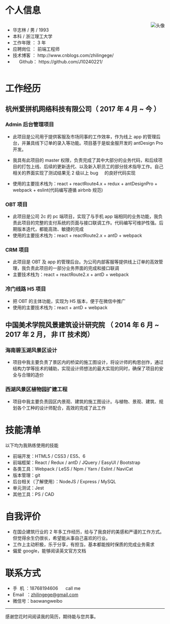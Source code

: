 <h1>个人信息</h1>

<div style="overflow: hidden">
  <img src="https://raw.githubusercontent.com/J10240221/MyResume/master/Avatar.jpg" alt="头像" style="float: right">
  <div>
    <ul>
      <li>华志林 / 男 / 1993</li>
      <li>本科 / 浙江理工大学</li>
      <li>工作年限 ：&nbsp;3 年</li>
      <li>应聘岗位 ： 前端工程师</li>
      <li>技术博客 ： http://www.cnblogs.com/zhilingege/</li>
      <li><img src="https://assets-cdn.github.com/images/icons/emoji/octocat.png" style="width: 1rem;  vertical-align: sub"> Github： https://github.com/J10240221/</li>
    </ul>
  </div>
</div>

# 工作经历

## 杭州爱拼机网络科技有限公司（ 2017 年 4 月 ~ 今 ）

### Admin 后台管理项目

* 此项目是公司用于提供客服及市场同事的工作效率，作为线上 app 的管理后台，并兼具线下订单的录入等功能。项目基于是蚁金服开发的 antDesign Pro 开发。
* 我具有此项目的 master 权限，负责完成了其中大部分的业务代码，和后续项目的打包上线、后续的更新迭代、以及新入职员工的部分技术指导工作。自己相关的界面实现了测试结果无 2 级以上 bug <img  src="https://twemoji.maxcdn.com/36x36/1f41b.png" style="width: 1rem; vertical-align: sub">的良好代码实现

* 使用的主要技术栈为：react + reactRoute4.x + redux + antDesignPro + webpack + eslint(代码编写遵循 airbnb 规范)

### OBT 项目

* 此项目是公司 2c 的 pc 端项目，实现了与手机 app 端相同的业务功能，我负责此项目的完整的支付系统的页面与接口联调工作。代码编写可维护性强。后期版本迭代，都能高效、敏捷的完成
* 使用的主要技术栈为：react + reactRoute2.x + antD + webpack

### CRM 项目

* 此项目是 OBT 及 app 的管理后台。为公司内部客服等提供线上订单的高效管理，我负责此项目的一部分业务界面的完成和接口联调
* 主要技术栈为：react + reactRoute2.x + antD + webpack

### 冷门线路 H5 项目

* 把 OBT 的主体功能，实现为 H5 版本，便于在微信中推广
* 使用的主要技术栈为：react + antD + webpack

<!-- ### MNO 项目

我在此项目负责了哪些工作，分别在哪些地方做得出色/和别人不一样/成长快，这个项目中，我最困难的问题是什么，我采取了什么措施，最后结果如何。这个项目中，我最自豪的技术细节是什么，为什么，实施前和实施后的数据对比如何，同事和领导对此的反应如何。

### PQR 项目

我在此项目负责了哪些工作，分别在哪些地方做得出色/和别人不一样/成长快，这个项目中，我最困难的问题是什么，我采取了什么措施，最后结果如何。这个项目中，我最自豪的技术细节是什么，为什么，实施前和实施后的数据对比如何，同事和领导对此的反应如何。 -->

## 中国美术学院风景建筑设计研究院 （ 2014 年 6 月 ~ 2017 年 2 月， 非 IT 技术岗）

### 海南碧玉湖风景区设计

* 项目中我主要负责了景区内的桥梁的施工图设计，将设计师的构思创作，通过结构力学等技术的辅助，实现设计师想法的最大实现的同时，确保了项目的安全与合理的造价

### 西湖风景区植物园扩建工程

* 项目中我主要负责园区内景观、建筑的施工图设计。与植物、景观、建筑、规划各个工种的设计师配合，高效的完成了此工作

# 技能清单

以下均为我熟练使用的技能

* 前端开发：HTML5 / CSS3 / ES5、6
* 前端框架：React / Redux / antD / JQuery / EasyUI / Bootstrap
* 各类工具：Webpack / LeSS / Npm / Yarn / Eslint / NaviCat
* 版本管理：git
* 后台相关（了解使用）：NodeJS / Express / MySQL
* 单元测试：Jest
* 其他工具：PS / CAD

# 自我评价

* 在国企建筑行业的 2 年多工作经历，给与了我良好的美感和严谨的工作方式。但觉得余生仍很长，希望能从事自己喜欢的行业。
* 工作上主动积极，乐于分享，有担当，基本都能按时保质的完成业务需求
* 偏爱 google，能够阅读英文官方文档

# 联系方式

* 手&nbsp;&nbsp;机 ：18768194606 <img src="https://twemoji.maxcdn.com/36x36/1f603.png" style="width: 1rem;  vertical-align: sub"> call me
* Email &nbsp;：zhilingege@gmail.com
* 微信号：baowangweibo

---

感谢您花时间阅读我的简历，期待能与您共事。

  <!-- # 开源项目和作品

（这一段用于放置工作以外的、可证明你的能力的材料）

## 开源项目

（对于程序员来讲，没有什么比 Show me the code 能有说服力了）

* [STU](http://github.com/yourname/projectname)：项目的简要说明，Star 和 Fork 数多的可以注明
* [WXYZ](http://github.com/yourname/projectname)：项目的简要说明，Star 和 Fork 数多的可以注明

## 技术文章

（挑选你写作或翻译的技术文章，好的文章可以从侧面证实你的表达和沟通能力，也帮助招聘方更了解你）

* [一个产品经理眼中的云计算：前生今世和未来](http://get.jobdeer.com/706.get)
* [来自 HeroKu 的 HTTP API 设计指南(翻译文章)](http://get.jobdeer.com/343.get) （ 好的翻译文章可以侧证你对英文技术文档的阅读能力） -->

<!-- （我一般主张将技能清单写入到工作经历里边去。不过很难完整，所以有这么一段也不错） -->
